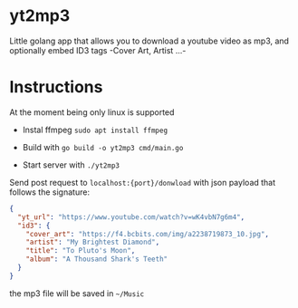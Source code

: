 # yt2mp3

Little golang app that allows you to download a youtube video as mp3, and optionally embed
ID3 tags -Cover Art, Artist ...-

# Instructions

At the moment being only linux is supported

- Instal ffmpeg `sudo apt install ffmpeg`

- Build with `go build -o yt2mp3 cmd/main.go`

- Start server with `./yt2mp3`

Send post request to `localhost:{port}/donwload` with json payload that follows the signature:

```json
{
  "yt_url": "https://www.youtube.com/watch?v=wK4vbN7g6m4",
  "id3": {
    "cover_art": "https://f4.bcbits.com/img/a2238719873_10.jpg",
    "artist": "My Brightest Diamond",
    "title": "To Pluto's Moon",
    "album": "A Thousand Shark's Teeth"
  }
}
```

the mp3 file will be saved in `~/Music`
